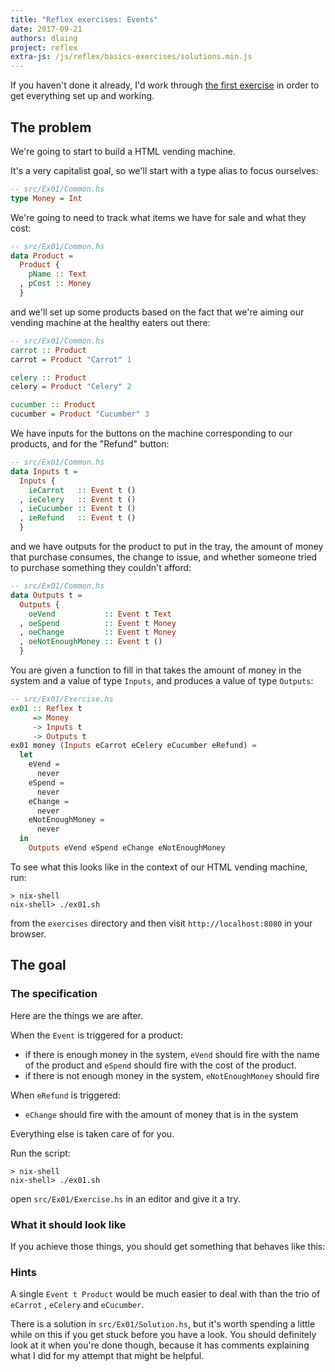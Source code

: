 ```yaml
---
title: "Reflex exercises: Events"
date: 2017-09-21
authors: dlaing
project: reflex
extra-js: /js/reflex/basics-exercises/solutions.min.js
---
```


If you haven't done it already, I'd work through [the first exercise](../introduction/) in order to get everything set up and working.

## The problem

We're going to start to build a HTML vending machine.

It's a very capitalist goal, so we'll start with a type alias to focus ourselves:
```haskell
-- src/Ex01/Common.hs
type Money = Int
```

We're going to need to track what items we have for sale and what they cost:
```haskell
-- src/Ex01/Common.hs
data Product =
  Product {
    pName :: Text
  , pCost :: Money
  }
```
and we'll set up some products based on the fact that we're aiming our vending machine at the healthy eaters out there:
```haskell
-- src/Ex01/Common.hs
carrot :: Product
carrot = Product "Carrot" 1

celery :: Product
celery = Product "Celery" 2

cucumber :: Product
cucumber = Product "Cucumber" 3
```

We have inputs for the buttons on the machine corresponding to our products, and for the "Refund" button:
```haskell
-- src/Ex01/Common.hs
data Inputs t =
  Inputs {
    ieCarrot   :: Event t ()
  , ieCelery   :: Event t ()
  , ieCucumber :: Event t ()
  , ieRefund   :: Event t ()
  }
```
and we have outputs for the product to put in the tray, the amount of money that purchase consumes, the change to issue, and whether someone tried to purchase something they couldn't afford:
```haskell
-- src/Ex01/Common.hs
data Outputs t =
  Outputs {
    oeVend           :: Event t Text
  , oeSpend          :: Event t Money
  , oeChange         :: Event t Money
  , oeNotEnoughMoney :: Event t ()
  }
```

You are given a function to fill in that takes the amount of money in the system and a value of type `Inputs`, and produces a value of type `Outputs`:
```haskell
-- src/Ex01/Exercise.hs
ex01 :: Reflex t 
     => Money 
     -> Inputs t 
     -> Outputs t
ex01 money (Inputs eCarrot eCelery eCucumber eRefund) =
  let
    eVend =
      never
    eSpend =
      never
    eChange =
      never
    eNotEnoughMoney =
      never
  in
    Outputs eVend eSpend eChange eNotEnoughMoney
```

To see what this looks like in the context of our HTML vending machine, run:
```
> nix-shell
nix-shell> ./ex01.sh
```
from the `exercises` directory and then visit `http://localhost:8080` in your browser.

## The goal

### The specification

Here are the things we are after.

When the `Event` is triggered for a product:

- if there is enough money in the system, `eVend` should fire with the name of the product and `eSpend` should fire with the cost of the product.
- if there is not enough money in the system, `eNotEnoughMoney` should fire

When `eRefund` is triggered:

- `eChange` should fire with the amount of money that is in the system

Everything else is taken care of for you.

Run the script:
```
> nix-shell
nix-shell> ./ex01.sh
```
open `src/Ex01/Exercise.hs` in an editor and give it a try.

### What it should look like

If you achieve those things, you should get something that behaves like this:

<div id="ex01"></div>

### Hints

A single `Event t Product` would be much easier to deal with than the trio of `eCarrot` , `eCelery` and `eCucumber`.

There is a solution in `src/Ex01/Solution.hs`, but it's worth spending a little while on this if you get stuck before you have a look.
You should definitely look at it when you're done though, because it has comments explaining what I did for my attempt that might be helpful.
